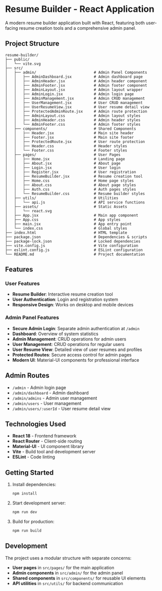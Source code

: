 # Resume Builder - React Application

A modern resume builder application built with React, featuring both user-facing resume creation tools and a comprehensive admin panel.

## Project Structure

```
resume-builder/
├── public/
│   └── vite.svg
├── src/
│   ├── admin/                          # Admin Panel Components
│   │   ├── AdminDashboard.jsx          # Admin dashboard page
│   │   ├── AdminHeader.jsx             # Admin header component
│   │   ├── AdminFooter.jsx             # Admin footer component
│   │   ├── AdminLayout.jsx             # Admin layout wrapper
│   │   ├── AdminLogin.jsx              # Admin login page
│   │   ├── AdminManagement.jsx         # Admin CRUD management
│   │   ├── UserManagement.jsx          # User CRUD management
│   │   ├── UserResumeView.jsx          # User resume detail view
│   │   ├── ProtectedAdminRoute.jsx     # Admin route protection
│   │   ├── AdminLayout.css             # Admin layout styles
│   │   ├── AdminHeader.css             # Admin header styles
│   │   └── AdminFooter.css             # Admin footer styles
│   ├── components/                     # Shared Components
│   │   ├── Header.jsx                  # Main site header
│   │   ├── Footer.jsx                  # Main site footer
│   │   ├── ProtectedRoute.jsx          # User route protection
│   │   ├── Header.css                  # Header styles
│   │   └── Footer.css                  # Footer styles
│   ├── pages/                          # User Pages
│   │   ├── Home.jsx                    # Landing page
│   │   ├── About.jsx                   # About page
│   │   ├── Login.jsx                   # User login
│   │   ├── Register.jsx                # User registration
│   │   ├── ResumeBuilder.jsx           # Resume creation tool
│   │   ├── Home.css                    # Home page styles
│   │   ├── About.css                   # About page styles
│   │   ├── Auth.css                    # Auth pages styles
│   │   └── ResumeBuilder.css           # Resume builder styles
│   ├── utils/                          # Utilities
│   │   └── api.js                      # API service functions
│   ├── assets/                         # Static Assets
│   │   └── react.svg
│   ├── App.jsx                         # Main app component
│   ├── App.css                         # App styles
│   ├── main.jsx                        # App entry point
│   └── index.css                       # Global styles
├── index.html                          # HTML template
├── package.json                        # Dependencies & scripts
├── package-lock.json                   # Locked dependencies
├── vite.config.js                      # Vite configuration
├── eslint.config.js                    # ESLint configuration
└── README.md                           # Project documentation
```

## Features

### User Features
- **Resume Builder**: Interactive resume creation tool
- **User Authentication**: Login and registration system
- **Responsive Design**: Works on desktop and mobile devices

### Admin Panel Features
- **Secure Admin Login**: Separate admin authentication at `/admin`
- **Dashboard**: Overview of system statistics
- **Admin Management**: CRUD operations for admin users
- **User Management**: CRUD operations for regular users
- **User Resume View**: Detailed view of user resumes and profiles
- **Protected Routes**: Secure access control for admin pages
- **Modern UI**: Material-UI components for professional interface

## Admin Routes

- `/admin` - Admin login page
- `/admin/dashboard` - Admin dashboard
- `/admin/admins` - Admin user management
- `/admin/users` - User management
- `/admin/users/:userId` - User resume detail view

## Technologies Used

- **React 18** - Frontend framework
- **React Router** - Client-side routing
- **Material-UI** - UI component library
- **Vite** - Build tool and development server
- **ESLint** - Code linting

## Getting Started

1. Install dependencies:
   ```bash
   npm install
   ```

2. Start development server:
   ```bash
   npm run dev
   ```

3. Build for production:
   ```bash
   npm run build
   ```

## Development

The project uses a modular structure with separate concerns:
- **User pages** in `src/pages/` for the main application
- **Admin components** in `src/admin/` for the admin panel
- **Shared components** in `src/components/` for reusable UI elements
- **API utilities** in `src/utils/` for backend communication
